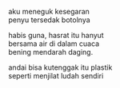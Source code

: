 aku meneguk kesegaran  
penyu tersedak botolnya  

habis guna, hasrat itu hanyut  
bersama air di dalam cuaca  
bening mendarah daging.  

andai bisa kutenggak itu plastik  
seperti menjilat ludah sendiri  
